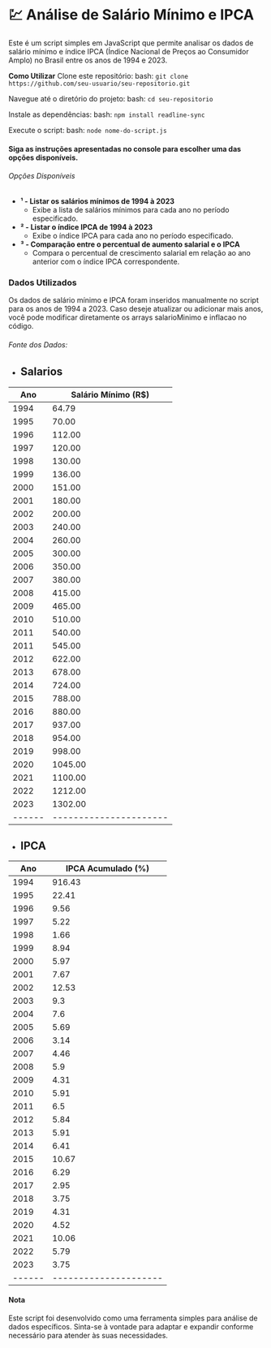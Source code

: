 # 💹 Análise de Salário Mínimo e IPCA
Este é um script simples em JavaScript que permite analisar os dados de salário mínimo e índice IPCA (Índice Nacional de Preços ao Consumidor Amplo) no Brasil entre os anos de 1994 e 2023.

**Como Utilizar**
Clone este repositório:
bash:
`` git clone https://github.com/seu-usuario/seu-repositorio.git ``

Navegue até o diretório do projeto:
bash:
`` cd seu-repositorio ``

Instale as dependências:
bash:
`` npm install readline-sync ``

Execute o script:
bash:
`` node nome-do-script.js ``

#### Siga as instruções apresentadas no console para escolher uma das opções disponíveis.
###### Opções Disponíveis

  - **¹ - Listar os salários mínimos de 1994 à 2023**
    - Exibe a lista de salários mínimos para cada ano no período especificado.
  - **² - Listar o índice IPCA de 1994 à 2023**
    - Exibe o índice IPCA para cada ano no período especificado.
  - **³ - Comparação entre o percentual de aumento salarial e o IPCA**
    - Compara o percentual de crescimento salarial em relação ao ano anterior com o índice IPCA correspondente. 

### Dados Utilizados
Os dados de salário mínimo e IPCA foram inseridos manualmente no script para os anos de 1994 a 2023. Caso deseje atualizar ou adicionar mais anos, você pode modificar diretamente os arrays salarioMinimo e inflacao no código.

###### Fonte dos Dados:
  - ## Salarios
| Ano  | Salário Mínimo (R$)  |
|------|----------------------|
| 1994 | 64.79                |
| 1995 | 70.00                |
| 1996 | 112.00               |
| 1997 | 120.00               |
| 1998 | 130.00               |
| 1999 | 136.00               |
| 2000 | 151.00               |
| 2001 | 180.00               |
| 2002 | 200.00               |
| 2003 | 240.00               |
| 2004 | 260.00               |
| 2005 | 300.00               |
| 2006 | 350.00               |
| 2007 | 380.00               |
| 2008 | 415.00               |
| 2009 | 465.00               |
| 2010 | 510.00               |
| 2011 | 540.00               |
| 2011 | 545.00               |
| 2012 | 622.00               |
| 2013 | 678.00               |
| 2014 | 724.00               |
| 2015 | 788.00               |
| 2016 | 880.00               |
| 2017 | 937.00               |
| 2018 | 954.00               |
| 2019 | 998.00               |
| 2020 | 1045.00              |
| 2021 | 1100.00              |
| 2022 | 1212.00              |
| 2023 | 1302.00              |
|------|----------------------|
  - ## IPCA
| Ano  | IPCA Acumulado (%)  |
|------|---------------------|
| 1994 | 916.43              |
| 1995 | 22.41               |
| 1996 | 9.56                |
| 1997 | 5.22                |
| 1998 | 1.66                |
| 1999 | 8.94                |
| 2000 | 5.97                |
| 2001 | 7.67                |
| 2002 | 12.53               |
| 2003 | 9.3                 |
| 2004 | 7.6                 |
| 2005 | 5.69                |
| 2006 | 3.14                |
| 2007 | 4.46                |
| 2008 | 5.9                 |
| 2009 | 4.31                |
| 2010 | 5.91                |
| 2011 | 6.5                 |
| 2012 | 5.84                |
| 2013 | 5.91                |
| 2014 | 6.41                |
| 2015 | 10.67               |
| 2016 | 6.29                |
| 2017 | 2.95                |
| 2018 | 3.75                |
| 2019 | 4.31                |
| 2020 | 4.52                |
| 2021 | 10.06               |
| 2022 | 5.79                |
| 2023 | 3.75                |
|------|---------------------|
#### Nota
Este script foi desenvolvido como uma ferramenta simples para análise de dados específicos. Sinta-se à vontade para adaptar e expandir conforme necessário para atender às suas necessidades.
